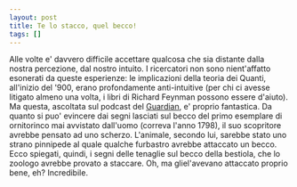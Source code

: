```yaml
---
layout: post
title: Te lo stacco, quel becco!
tags: []
---
```


Alle volte e' davvero difficile accettare qualcosa che sia distante dalla nostra percezione, dal nostro intuito. I ricercatori non sono nient'affatto esonerati da queste esperienze: le implicazioni della teoria dei Quanti, all'inizio del '900, erano profondamente anti-intuitive (per chi ci avesse litigato almeno una volta, i libri di Richard Feynman possono essere d'aiuto).
Ma questa, ascoltata sul podcast del [Guardian](http://www.guardian.co.uk/science/2008/may/08/genetics.wildlife?gusrc=rss&feed=science), e' proprio fantastica. Da quanto si puo' evincere dai segni lasciati sul becco del primo esemplare di ornitorinco mai avvistato dall'uomo (correva l'anno 1798), il suo scopritore avrebbe pensato ad uno scherzo. L'animale, secondo lui, sarebbe stato uno strano pinnipede al quale qualche furbastro avrebbe attaccato un becco. Ecco spiegati, quindi, i segni delle tenaglie sul becco della bestiola, che lo zoologo avrebbe provato a staccare. Oh, ma gliel'avevano attaccato proprio bene, eh?
Incredibile.
